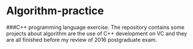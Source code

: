 # Algorithm-practice
###C++ programming language exercise.
The repository contains some projects about algorithm are the use of C++ development on VC and they are all finished before my review of 2016 postgraduate exam.


